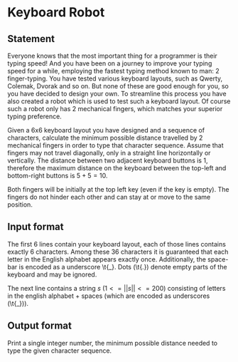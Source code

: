# Keyboard Robot

## Statement

Everyone knows that the most important thing for a programmer is their typing speed! And you have been on a journey to improve your typing speed for a while, employing the fastest typing method known to man: 2 finger-typing. You have tested various keyboard layouts, such as Qwerty, Colemak, Dvorak and so on. But none of these are good enough for you, so you have decided to design your own. To streamline this process you have also created a robot which is used to test such a keyboard layout. Of course such a robot only has 2 mechanical fingers, which matches your superior typing preference.

Given a 6x6 keyboard layout you have designed and a sequence of characters, calculate the minimum possible distance travelled by 2 mechanical fingers in order to type that character sequence. Assume that fingers may not travel diagonally, only in a straight line horizontally or vertically. The distance between two adjacent keyboard buttons is 1, therefore the maximum distance on the keyboard between the top-left and bottom-right buttons is $5+5 = 10$.

Both fingers will be initially at the top left key (even if the key is empty). The fingers do not hinder each other and can stay at or move to the same position.

## Input format

The first 6 lines contain your keyboard layout, each of those lines contains exactly 6 characters. Among these 36 characters it is guaranteed that each letter in the English alphabet appears exactly once. Additionally, the space-bar is encoded as a underscore \t{_}. Dots (\t{.}) denote empty parts of the keyboard and may be ignored.

The next line contains a string $s$ ($1 <= ||s|| <= 200$) consisting of letters in the english alphabet + spaces (which are encoded as underscores (\t{_})).

## Output format

Print a single integer number, the minimum possible distance needed to type the given character sequence.
